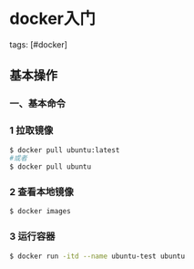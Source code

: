 # docker入门
tags: [#docker]

## 基本操作

### 一、基本命令

### 1 拉取镜像

```sh
$ docker pull ubuntu:latest
#或者
$ docker pull ubuntu
```

### 2 查看本地镜像

```sh
$ docker images
```

### 3 运行容器

```sh
$ docker run -itd --name ubuntu-test ubuntu
```

